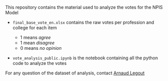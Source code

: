 This repository contains the material used to analyze the votes for the NPIS Model

- `final_base_vote_en.xlsx` contains the raw votes per profession and college for each item
    - 1 means *agree*
    - 1 mean *disagree*
    - 0 means *no opinion*

- `vote_analysis_public.ipynb` is the notebook containing all the python code to analyze the votes

For any question of the dataset of analysis, contact [Arnaud Legout](mailto:arnaud.legout@inria.fr)
